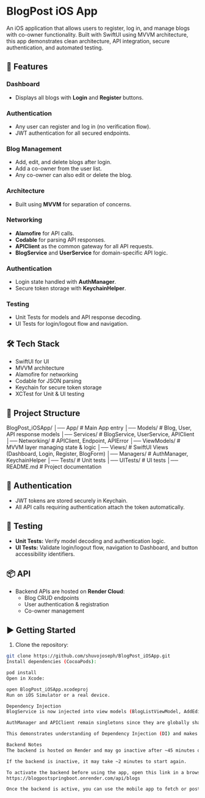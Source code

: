 # BlogPost iOS App

An iOS application that allows users to register, log in, and manage blogs with co-owner functionality. Built with SwiftUI using MVVM architecture, this app demonstrates clean architecture, API integration, secure authentication, and automated testing.

## 🚀 Features

### Dashboard
- Displays all blogs with **Login** and **Register** buttons.

### Authentication
- Any user can register and log in (no verification flow).
- JWT authentication for all secured endpoints.

### Blog Management
- Add, edit, and delete blogs after login.
- Add a co-owner from the user list.
- Any co-owner can also edit or delete the blog.

### Architecture
- Built using **MVVM** for separation of concerns.

### Networking
- **Alamofire** for API calls.
- **Codable** for parsing API responses.
- **APIClient** as the common gateway for all API requests.
- **BlogService** and **UserService** for domain-specific API logic.

### Authentication
- Login state handled with **AuthManager**.
- Secure token storage with **KeychainHelper**.

### Testing
- Unit Tests for models and API response decoding.
- UI Tests for login/logout flow and navigation.

## 🛠️ Tech Stack
- SwiftUI for UI
- MVVM architecture
- Alamofire for networking
- Codable for JSON parsing
- Keychain for secure token storage
- XCTest for Unit & UI testing

## 📂 Project Structure
BlogPost_iOSApp/
│── App/ # Main App entry
│── Models/ # Blog, User, API response models
│── Services/ # BlogService, UserService, APIClient
│── Networking/ # APIClient, Endpoint, APIError
│── ViewModels/ # MVVM layer managing state & logic
│── Views/ # SwiftUI Views (Dashboard, Login, Register, BlogForm)
│── Managers/ # AuthManager, KeychainHelper
│── Tests/ # Unit tests
│── UITests/ # UI tests
│── README.md # Project documentation


## 🔑 Authentication
- JWT tokens are stored securely in Keychain.
- All API calls requiring authentication attach the token automatically.

## 🧪 Testing
- **Unit Tests:** Verify model decoding and authentication logic.
- **UI Tests:** Validate login/logout flow, navigation to Dashboard, and button accessibility identifiers.

## 📦 API
- Backend APIs are hosted on **Render Cloud**:
  - Blog CRUD endpoints
  - User authentication & registration
  - Co-owner management

## ▶️ Getting Started
1. Clone the repository:  
```bash
git clone https://github.com/shuvojoseph/BlogPost_iOSApp.git
Install dependencies (CocoaPods):

pod install
Open in Xcode:

open BlogPost_iOSApp.xcodeproj
Run on iOS Simulator or a real device.

Dependency Injection
BlogService is now injected into view models (BlogListViewModel, AddEditBlogViewModel, BlogDetailViewModel) instead of being accessed as a singleton directly.

AuthManager and APIClient remain singletons since they are globally shared managers.

This demonstrates understanding of Dependency Injection (DI) and makes it easier to write unit tests or replace services in the future.

Backend Notes
The backend is hosted on Render and may go inactive after ~45 minutes of inactivity.

If the backend is inactive, it may take ~2 minutes to start again.

To activate the backend before using the app, open this link in a browser:
https://blogpostspringboot.onrender.com/api/blogs

Once the backend is active, you can use the mobile app to fetch or post blogs.